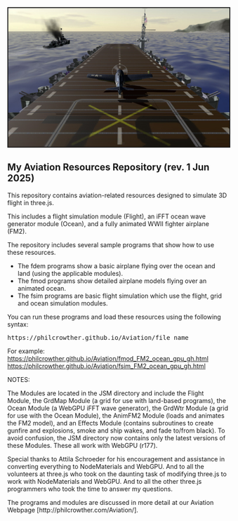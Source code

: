 <img border="2" src="textures/images/fsim_250601.jpg" style="float: center">

<h2>My Aviation Resources Repository (rev. 1 Jun 2025)</h2>
<p>
This repository contains aviation-related resources designed to simulate 3D flight in three.js.
</p><p>
This includes a flight simulation module (Flight), an iFFT ocean wave generator module (Ocean), and a fully animated WWII fighter airplane (FM2).
</p><p>
The repository includes several sample programs that show how to use these resources.
</p><ul>
	<li>The fdem programs show a basic airplane flying over the ocean and land (using the applicable modules).</li>
	<li>The fmod programs show detailed airplane models flying over an animated ocean.</li>
	<li>The fsim programs are basic flight simulation which use the flight, grid and ocean simulation modules.</li>
</ul><p>
You can run these programs and load these resources using the following syntax:
<pre>https://philcrowther.github.io/Aviation/file_name</pre>

For example:<br>
https://philcrowther.github.io/Aviation/fmod_FM2_ocean_gpu_gh.html<br>
https://philcrowther.github.io/Aviation/fsim_FM2_ocean_gpu_gh.html

NOTES:
<p>
The Modules are located in the JSM directory and include the Flight Module, the GrdMap Module (a grid for use with land-based programs), the Ocean Module (a WebGPU iFFT wave generator), the GrdWtr Module (a grid for use with the Ocean Module), the AnimFM2 Module (loads and animates the FM2 model), and an Effects Module (contains subroutines to create gunfire and explosions, smoke and ship wakes, and fade to/from black). To avoid confusion, the JSM directory now contains only the latest versions of these Modules.  These all work with WebGPU (r177).
</p><p>
Special thanks to Attila Schroeder for his encouragement and assistance in converting everything to NodeMaterials and WebGPU. And to all the volunteers at three.js who took on the daunting task of modifying three.js to work with NodeMaterials and WebGPU. And to all the other three.js programmers who took the time to answer my questions.
</p><p>
The programs and modules are discussed in more detail at our Aviation Webpage [http://philcrowther.com/Aviation/].
</p>
